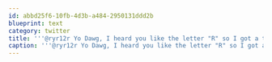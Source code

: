 ```yaml
---
id: abbd25f6-10fb-4d3b-a484-2950131ddd2b
blueprint: text
category: twitter
title: '''@ryr12r Yo Dawg, I heard you like the letter "R" so I got a twitter handle with 300% more Rs'
caption: '''@ryr12r Yo Dawg, I heard you like the letter "R" so I got a twitter handle with 300% more Rs'
---
```

